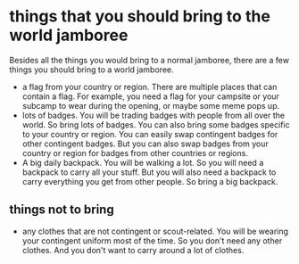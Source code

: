 # things that you should bring to the world jamboree

Besides all the things you would bring to a normal jamboree, there are a few things you should bring to a world jamboree.

- a flag from your country or region. There are multiple places that can contain a flag. For example, you need a flag for your campsite or your subcamp to wear during the opening, or maybe some meme pops up.
- lots of badges. You will be trading badges with people from all over the world. So bring lots of badges. You can also bring some badges specific to your country or region. You can easily swap contingent badges for other contingent badges. But you can also swap badges from your country or region for badges from other countries or regions.
- A big daily backpack. You will be walking a lot. So you will need a backpack to carry all your stuff. But you will also need a backpack to carry everything you get from other people. So bring a big backpack.

## things not to bring

- any clothes that are not contingent or scout-related. You will be wearing your contingent uniform most of the time. So you don't need any other clothes. And you don't want to carry around a lot of clothes.
